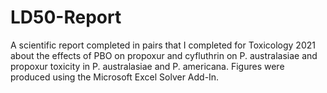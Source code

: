 # LD50-Report

A scientific report completed in pairs that I completed for Toxicology 2021 about the effects of PBO on propoxur and cyfluthrin on P. australasiae and propoxur toxicity in P. australasiae and P. americana. Figures were produced using the Microsoft Excel Solver Add-In.
